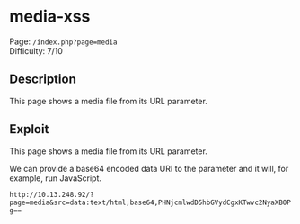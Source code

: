 # media-xss

Page: `/index.php?page=media`  
Difficulty: 7/10

## Description

This page shows a media file from its URL parameter.

## Exploit

This page shows a media file from its URL parameter.

We can provide a base64 encoded data URI to the parameter and it will, for example, run JavaScript.

`http://10.13.248.92/?page=media&src=data:text/html;base64,PHNjcmlwdD5hbGVydCgxKTwvc2NyaXB0Pg==`
